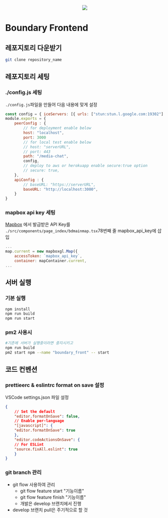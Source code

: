 <p align="center">
<img src="https://user-images.githubusercontent.com/30883319/121801534-c77b0b80-cc72-11eb-8d72-193a9e24ee33.png">
</p>

# Boundary Frontend
## 레포지토리 다운받기
```bash
git clone repository_name
```

## 레포지토리 세팅
### ./config.js 세팅
`./config.js`파일을 만들어 다음 내용에 맞게 설정
```js
const config = { iceServers: [{ urls: ["stun:stun.l.google.com:19302"] }] };
module.exports = {
    peerConfig : {
        // for deployment enable below
        host: "localhost",
        port: 3000
        // for local test enable below
        // host: "serverURL",
        // port: 443
        path: "/media-chat",
        config,
        // deploy to aws or herokuapp enable secure:true option
        // secure: true,
    },
    apiConfig : {
        // baseURL: "https://serverURL",
		baseURL: "http://localhost:3000",
    }
}
```
### mapbox api key 세팅
[Mapbox](https://account.mapbox.com) 에서 발급받은 API Key를 `./src/components/page_index/bdmainmap.tsx`78번째 줄 mapbox_api_key에 삽입
```js
...
map.current = new mapboxgl.Map({
    accessToken: `mapbox_api_key`,
    container: mapContainer.current,
...
```

## 서버 실행
### 기본 실행
```bash
npm install
npm run build
npm run start
```
### pm2 사용시
```bash
#기존에 서버가 실행중이라면 중지시키고
npm run build
pm2 start npm --name "boundary_front" -- start
```

## 코드 컨벤션
### prettieerc & eslintrc format on save 설정
VSCode settings.json 파일 설정
```json
{
    // Set the default
    "editor.formatOnSave": false,
    // Enable per-language
    "[javascript]": {
    "editor.formatOnSave": true
    },
    "editor.codeActionsOnSave": {
    // For ESLint
    "source.fixAll.eslint": true
    }
}
```
### git branch 관리
* git flow 사용하여 관리
    * git flow feature start "기능이름"
    * git flow feature finish "기능이름"
    * 개발은 develop 브랜치에서 진행
* develop 브랜치 pull은 주기적으로 할 것
